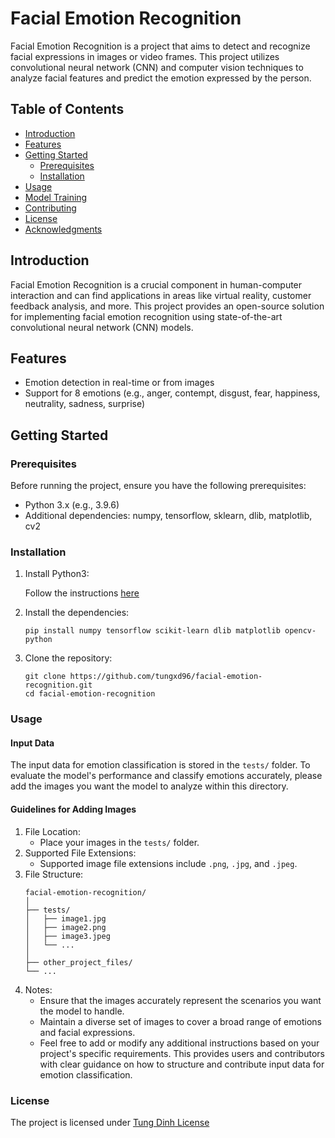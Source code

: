 # Facial Emotion Recognition

Facial Emotion Recognition is a project that aims to detect and recognize facial expressions in images or video frames. This project utilizes convolutional neural network (CNN) and computer vision techniques to analyze facial features and predict the emotion expressed by the person.

## Table of Contents

- [Introduction](#introduction)
- [Features](#features)
- [Getting Started](#getting-started)
  - [Prerequisites](#prerequisites)
  - [Installation](#installation)
- [Usage](#usage)
- [Model Training](#model-training)
- [Contributing](#contributing)
- [License](#license)
- [Acknowledgments](#acknowledgments)

## Introduction

Facial Emotion Recognition is a crucial component in human-computer interaction and can find applications in areas like virtual reality, customer feedback analysis, and more. This project provides an open-source solution for implementing facial emotion recognition using state-of-the-art convolutional neural network (CNN) models.

## Features

- Emotion detection in real-time or from images
- Support for 8 emotions (e.g., anger, contempt, disgust, fear, happiness, neutrality, sadness, surprise)

## Getting Started

### Prerequisites

Before running the project, ensure you have the following prerequisites:

- Python 3.x (e.g., 3.9.6)
- Additional dependencies: numpy, tensorflow, sklearn, dlib, matplotlib, cv2

### Installation

1. Install Python3:

    Follow the instructions [here](https://www.python.org/downloads/)

2. Install the dependencies:

    ```
    pip install numpy tensorflow scikit-learn dlib matplotlib opencv-python
    ```

3. Clone the repository:

    ```
    git clone https://github.com/tungxd96/facial-emotion-recognition.git
    cd facial-emotion-recognition
    ```

### Usage

#### Input Data

The input data for emotion classification is stored in the `tests/` folder. To evaluate the model's performance and classify emotions accurately, please add the images you want the model to analyze within this directory.

#### Guidelines for Adding Images

1. File Location:
    - Place your images in the `tests/` folder.
2. Supported File Extensions:
    - Supported image file extensions include `.png`, `.jpg`, and `.jpeg`.
3. File Structure:
    ```
    facial-emotion-recognition/
    │
    ├── tests/
    │   ├── image1.jpg
    │   ├── image2.png
    │   ├── image3.jpeg
    │   └── ...
    │
    ├── other_project_files/
    └── ...
    ```
3. Notes:
    - Ensure that the images accurately represent the scenarios you want the model to handle.
    - Maintain a diverse set of images to cover a broad range of emotions and facial expressions.
    - Feel free to add or modify any additional instructions based on your project's specific requirements. This provides users and contributors with clear guidance on how to structure and contribute input data for emotion classification.

### License

The project is licensed under [Tung Dinh License](https://github.com/tungxd96/facial-emotion-recognition/blob/main/LICENSE.md)